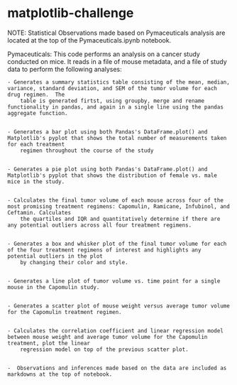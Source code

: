 # matplotlib-challenge


NOTE: Statistical Observations made based on Pymaceuticals analysis are located at the top of the Pymaceuticals.ipynb notebook.

Pymaceuticals: This code performs an analysis on a cancer study conducted on mice.  It reads in a file of mouse metadata, and a file of study data
to perform the following analyses:


    - Generates a summary statistics table consisting of the mean, median, variance, standard deviation, and SEM of the tumor volume for each drug regimen.  The
        table is generated firtst, using groupby, merge and rename functionality in pandas, and again in a single line using the pandas aggregate function.


    - Generates a bar plot using both Pandas's DataFrame.plot() and Matplotlib's pyplot that shows the total number of measurements taken for each treatment
        regimen throughout the course of the study


    - Generates a pie plot using both Pandas's DataFrame.plot() and Matplotlib's pyplot that shows the distribution of female vs. male mice in the study.


    - Calculates the final tumor volume of each mouse across four of the most promising treatment regimens: Capomulin, Ramicane, Infubinol, and Ceftamin. Calculates
        the quartiles and IQR and quantitatively determine if there are any potential outliers across all four treatment regimens.


    - Generates a box and whisker plot of the final tumor volume for each of the four treatment regimens of interest and highlights any potential outliers in the plot
        by changing their color and style.


    - Generates a line plot of tumor volume vs. time point for a single mouse in the Capomulin study.


    - Generates a scatter plot of mouse weight versus average tumor volume for the Capomulin treatment regimen.


    - Calculates the correlation coefficient and linear regression model between mouse weight and average tumor volume for the Capomulin treatment, plot the linear
        regression model on top of the previous scatter plot.


    -  Observations and inferences made based on the data are included as markdowns at the top of notebook.



